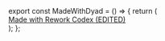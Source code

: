 <dyad-write path="src/components/made-with-dyad.tsx" description="write-description">
export const MadeWithDyad = () => {
  return (
    <div className="p-4 text-center">
      <a
        href="https://www.dyad.sh/"
        target="_blank"
        rel="noopener noreferrer"
        className="text-sm text-gray-500 hover:text-gray-700 dark:text-gray-400 dark:hover:text-gray-200"
      >
        Made with Rework Codex (EDITED)
      </a>
    </div>
  );
};
</dyad-write>
